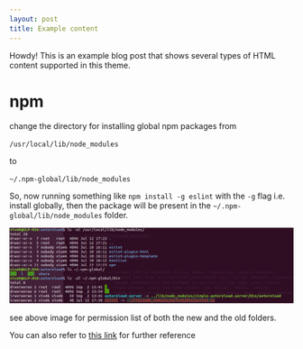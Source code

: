 ```yaml
---
layout: post
title: Example content
---
```



<div class="message">
  Howdy! This is an example blog post that shows several types of HTML content supported in this theme.
</div>

# npm
change the directory for installing global npm packages from 

`/usr/local/lib/node_modules`

to 

`~/.npm-global/lib/node_modules`

So, now running something like `npm install -g eslint` with the `-g` flag i.e. install globally, then the package will be present in the `~/.npm-global/lib/node_modules` folder.

![permissions](/assets/npm_permissions.png)

see above image for permission list of both the new and the old folders.

You can also refer to [this link](https://goo.gl/cypqmP) for further reference